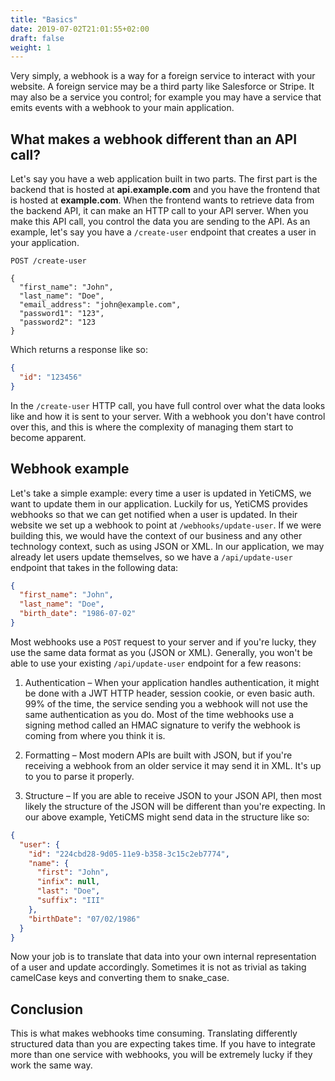 ```yaml
---
title: "Basics"
date: 2019-07-02T21:01:55+02:00
draft: false
weight: 1
---
```



Very simply, a webhook is a way for a foreign service to interact with your website. A foreign service may be a third party like Salesforce or Stripe. It may also be a service you control; for example you may have a service that emits events with a webhook to your main application.


## What makes a webhook different than an API call?
Let's say you have a web application built in two parts. The first part is the backend that is hosted at **api.example.com** and you have the frontend that is hosted at **example.com**. When the frontend wants to retrieve data from the backend API, it can make an HTTP call to your API server. When you make this API call, you control the data you are sending to the API. As an example, let's say you have a `/create-user` endpoint that creates a user in your application.

```
POST /create-user

{
  "first_name": "John",
  "last_name": "Doe",
  "email_address": "john@example.com",
  "password1": "123",
  "password2": "123
}
```

Which returns a response like so:

```json
{
  "id": "123456"
}
```

In the `/create-user` HTTP call, you have full control over what the data looks like and how it is sent to your server. With a webhook you don't have control over this, and this is where the complexity of managing them start to become apparent.

## Webhook example

Let's take a simple example: every time a user is updated in YetiCMS, we want to update them in our application. Luckily for us, YetiCMS provides webhooks so that we can get notified when a user is updated. In their website we set up a webhook to point at `/webhooks/update-user`. If we were building this, we would have the context of our business and any other technology context, such as using JSON or XML. In our application, we may already let users update themselves, so we have a `/api/update-user` endpoint that takes in the following data:

```json
{
  "first_name": "John",
  "last_name": "Doe",
  "birth_date": "1986-07-02"
}
```

Most webhooks use a `POST` request to your server and if you're lucky, they use the same data format as you (JSON or XML). Generally, you won't be able to use your existing `/api/update-user` endpoint for a few reasons:

1. Authentication – When your application handles authentication, it might be done with a JWT HTTP header, session cookie, or even basic auth. 99% of the time, the service sending you a webhook will not use the same authentication as you do. Most of the time webhooks use a signing method called an HMAC signature to verify the webhook is coming from where you think it is.

2. Formatting – Most modern APIs are built with JSON, but if you're receiving a webhook from an older service it may send it in XML. It's up to you to parse it properly.

3. Structure – If you are able to receive JSON to your JSON API, then most likely the structure of the JSON will be different than you're expecting. In our above example, YetiCMS might send data in the structure like so:

```json
{
  "user": {
    "id": "224cbd28-9d05-11e9-b358-3c15c2eb7774",
    "name": {
      "first": "John",
      "infix": null,
      "last": "Doe",
      "suffix": "III"
    },
    "birthDate": "07/02/1986"
  }
}
```

Now your job is to translate that data into your own internal representation of a user and update accordingly. Sometimes it is not as trivial as taking camelCase keys and converting them to snake_case.

## Conclusion

This is what makes webhooks time consuming. Translating differently structured data than you are expecting takes time. If you have to integrate more than one service with webhooks, you will be extremely lucky if they work the same way.
